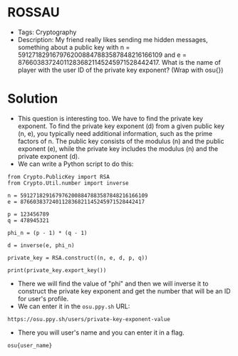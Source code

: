 # ROSSAU
- Tags: Cryptography
- Description: My friend really likes sending me hidden messages, something about a public key with n = 5912718291679762008847883587848216166109 and e = 876603837240112836821145245971528442417. What is the name of player with the user ID of the private key exponent? (Wrap with osu{})

# Solution
- This question is interesting too. We have to find the private key exponent. To find the private key exponent (d) from a given public key (n, e), you typically need additional information, such as the prime factors of n. The public key consists of the modulus (n) and the public exponent (e), while the private key includes the modulus (n) and the private exponent (d).
- We can write a Python script to do this:

```
from Crypto.PublicKey import RSA
from Crypto.Util.number import inverse

n = 5912718291679762008847883587848216166109
e = 876603837240112836821145245971528442417

p = 123456789
q = 478945321

phi_n = (p - 1) * (q - 1)

d = inverse(e, phi_n)

private_key = RSA.construct((n, e, d, p, q))

print(private_key.export_key())
```

- There we will find the value of "phi" and then we will inverse it to construct the private key exponent and get the number that will be an ID for user's profile.
- We can enter it in the ```osu.ppy.sh``` URL:

```
https://osu.ppy.sh/users/private-key-exponent-value
```

- There you will user's name and you can enter it in a flag.

```
osu{user_name}
```
